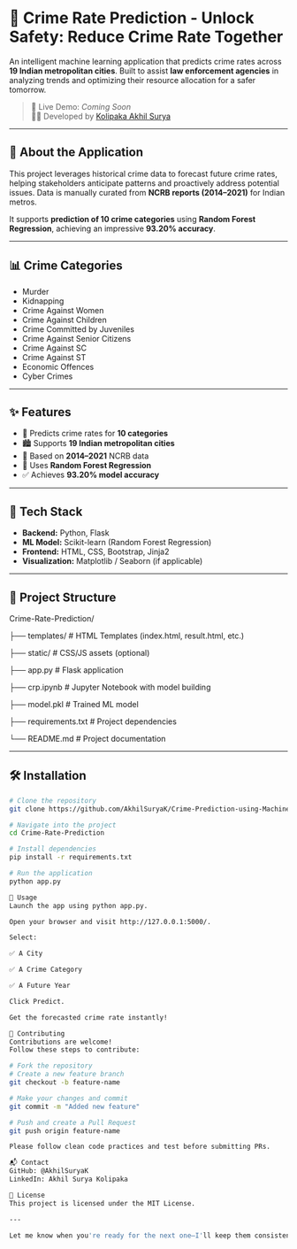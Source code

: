 # 🚨 Crime Rate Prediction - Unlock Safety: Reduce Crime Rate Together

An intelligent machine learning application that predicts crime rates across **19 Indian metropolitan cities**. Built to assist **law enforcement agencies** in analyzing trends and optimizing their resource allocation for a safer tomorrow.

> 🔗 Live Demo: _Coming Soon_  
> 👨‍💻 Developed by [Kolipaka Akhil Surya](https://www.linkedin.com/in/akhilsurya/)

---

## 🧠 About the Application

This project leverages historical crime data to forecast future crime rates, helping stakeholders anticipate patterns and proactively address potential issues. Data is manually curated from **NCRB reports (2014–2021)** for Indian metros.

It supports **prediction of 10 crime categories** using **Random Forest Regression**, achieving an impressive **93.20% accuracy**.

---

## 📊 Crime Categories

- Murder  
- Kidnapping  
- Crime Against Women  
- Crime Against Children  
- Crime Committed by Juveniles  
- Crime Against Senior Citizens  
- Crime Against SC  
- Crime Against ST  
- Economic Offences  
- Cyber Crimes  

---

## ✨ Features

- 📌 Predicts crime rates for **10 categories**
- 🏙️ Supports **19 Indian metropolitan cities**
- 📅 Based on **2014–2021** NCRB data
- 🌳 Uses **Random Forest Regression**
- ✅ Achieves **93.20% model accuracy**

---

## 🔧 Tech Stack

- **Backend:** Python, Flask
- **ML Model:** Scikit-learn (Random Forest Regression)
- **Frontend:** HTML, CSS, Bootstrap, Jinja2
- **Visualization:** Matplotlib / Seaborn (if applicable)

---

## 📁 Project Structure



Crime-Rate-Prediction/

├── templates/ # HTML Templates (index.html, result.html, etc.)

├── static/ # CSS/JS assets (optional)

├── app.py # Flask application

├── crp.ipynb # Jupyter Notebook with model building

├── model.pkl # Trained ML model

├── requirements.txt # Project dependencies

└── README.md # Project documentation

---

## 🛠️ Installation

```bash
# Clone the repository
git clone https://github.com/AkhilSuryaK/Crime-Prediction-using-Machine-Learning.git

# Navigate into the project
cd Crime-Rate-Prediction

# Install dependencies
pip install -r requirements.txt

# Run the application
python app.py

🚀 Usage
Launch the app using python app.py.

Open your browser and visit http://127.0.0.1:5000/.

Select:

✅ A City

✅ A Crime Category

✅ A Future Year

Click Predict.

Get the forecasted crime rate instantly!

🤝 Contributing
Contributions are welcome!
Follow these steps to contribute:

# Fork the repository
# Create a new feature branch
git checkout -b feature-name

# Make your changes and commit
git commit -m "Added new feature"

# Push and create a Pull Request
git push origin feature-name

Please follow clean code practices and test before submitting PRs.

📬 Contact
GitHub: @AkhilSuryaK
LinkedIn: Akhil Surya Kolipaka

📃 License
This project is licensed under the MIT License.

---

Let me know when you're ready for the next one—I'll keep them consistent and clean!
